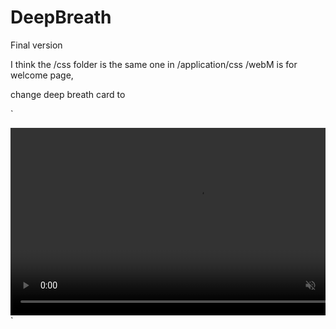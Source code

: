# DeepBreath
Final version

I think the /css folder is the same one in /application/css
/webM is for welcome page, 

change deep breath card to 

`
   <div class="column" onclick="window.location='heartMain.html';">
        <div class="card" id = 'card1' >
            <video autoplay loop muted width="600" height="300">
                <source type="video/webm" src="../webM/heart.webm">
            </video>
        </div>
    </div>
`
